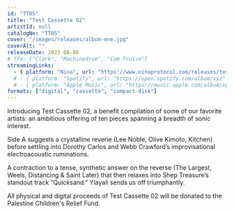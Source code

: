 ```yaml
---
id: "TT05"
title: "Test Cassette 02"
artistId: null
catalogNo: "TT05"
cover: "/images/releases/album-one.jpg"
coverAlt: ""
releaseDate: 2023-08-06
# ffo: ["Clark", "Machinedrum", "Com Truise"]
streamingLinks:
  - { platform: "Nina", url: "https://www.ninaprotocol.com/releases/test-cassette-02" }
  # - { platform: "Spotify", url: "https://open.spotify.com/album/xyz" }
  # - { platform: "Apple Music", url: "https://music.apple.com/album/xyz" }
formats: ["digital", "cassette", "compact-disk"]
---
```


Introducing Test Cassette 02, a benefit compilation of some of our favorite artists: an ambitious offering of ten pieces spanning a breadth of sonic interest.

Side A suggests a crystalline reverie (Lee Noble, Olive Kimoto, Kitchen) before settling into Dorothy Carlos and Webb Crawford’s improvisational electroacoustic ruminations.

A contraction to a tense, synthetic answer on the reverse (The Largest, Weels, Distancing & Saint Later) that then relaxes into Shep Treasure’s standout track “Quicksand.” Ylayali sends us off triumphantly.

All physical and digital proceeds of Test Cassette 02 will be donated to the Palestine Children's Relief Fund.